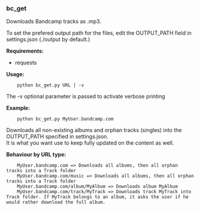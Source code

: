 ### bc_get

Downloads Bandcamp tracks as .mp3. 

To set the prefered output path for the files, edit the OUTPUT_PATH field in settings.json (./output by default.)

**Requirements:**
- requests

**Usage:**
```
    python bc_get.py URL | -v
```
The -v optional parameter is passed to activate verbose printing

**Example:**

```
    python bc_get.py MyUser.bandcamp.com
```
Downloads all non-existing albums and orphan tracks (singles) into the OUTPUT_PATH specified in settings.json. 
<br>
It is what you want use to keep fully updated on the content as well. 

**Behaviour by URL type:** 
```
    MyUser.bandcamp.com => Downloads all albums, then all orphan tracks into a Track folder
    MyUser.bandcamp.com/music => Downloads all albums, then all orphan tracks into a Track folder
    MyUser.bandcamp.com/album/MyAlbum => Downloads album MyAlbum
    MyUser.bandcamp.com/track/MyTrack => Downloads track MyTrack into Track folder. If MyTrack belongs to an album, it asks the user if he would rather download the full album. 
```
